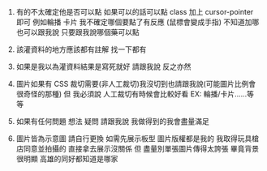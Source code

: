 1. 有的不太確定他是否可以點 如果可以的話可以點 class 加上 cursor-pointer 即可 例如輪播 卡片 我不確定哪個要點了有反應 (鼠標會變成手指) 不知道加哪也可以跟我說 只要跟我說哪個藥可以點

2. 該灌資料的地方應該都有註解 找一下都有

3. 如果是我以為灌資料結果是寫死就好 請跟我說 反之亦然

4. 圖片如果有 CSS 裁切需要(非人工裁切)我沒切到也請跟我說(可能圖片比例會很奇怪的那種) 但 我必須說 人工裁切有時候會比較好看 EX: 輪播/卡片......等等

5. 如果有任何問題 想法 疑問 請跟我說 我做得到的我會盡量滿足

6. 圖片皆為示意圖 請自行更換 如需先展示板型 圖片版權都是我的 我取得玩具槍店同意並拍攝的 直接拿去展示沒關係 但 盡量別單張圖片傳得太誇張 畢竟背景很明顯 高雄的同好都知道是哪家
